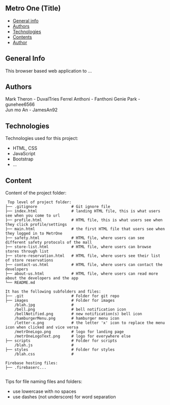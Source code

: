 ## Metro One (Title)

* [General info](#general-info)
* [Authors](#authors)
* [Technologies](#technologies)
* [Contents](#content)
* [Author](#author)

## General Info
This browser based web application to ...

## Authors
Mark Theron - DuvalTries
Ferrel Anthoni - Fanthoni
Genie Park - gunehee6566	
Jun mo An - JamesAn92
## Technologies
Technologies used for this project:
* HTML, CSS
* JavaScript
* Bootstrap 
* ...
	
## Content
Content of the project folder:

```
 Top level of project folder: 
├── .gitignore               # Git ignore file
├── index.html               # landing HTML file, this is what users see when you come to url
├── profile.html             # HTML file, this is what users see when they click profile/settings
├── main.html                # the first HTML file that users see when they logged in to MetrOne
├── safety.html              # HTML file, where users can see different safety protocols of the mall
├── store-list.html          # HTML file, where users can browse stores through list
├── store-reservation.html   # HTML file, where users see their list of store reservations
├── contact-us.html          # HTML file, where users can contact the developers
├── about-us.html            # HTML file, where users can read more about the developers and the app
└── README.md

It has the following subfolders and files:
├── .git                     # Folder for git repo
├── images                   # Folder for images
    /blah.jpg                # 
    /bell.png                # bell notification icon
    /bellNotified.png        # new notification(s) bell icon
    /hamburgerMenu.png       # hamburger menu icon
    /letter-x.png            # the letter 'x' icon to replace the menu icon when clicked and vice versa
    /metrOneLogo.png         # logo for landing page
    /metrOneLogoText.png     # logo for everywhere else
├── scripts                  # Folder for scripts
    /blah.js                 # 
├── styles                   # Folder for styles
    /blah.css                # 

Firebase hosting files: 
├── .firebaserc...


```

Tips for file naming files and folders:
* use lowercase with no spaces
* use dashes (not underscore) for word separation

